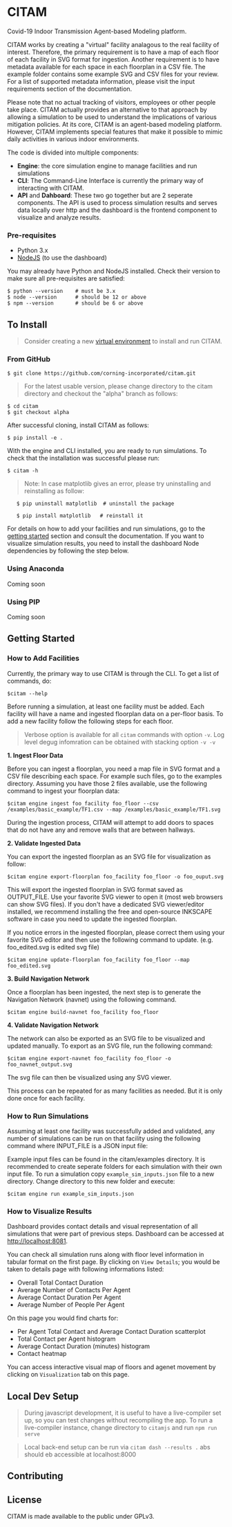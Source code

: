 # CITAM

Covid-19 Indoor Transmission Agent-based Modeling platform.

CITAM works by creating a "virtual" facility analagous to the real facility
of interest. Therefore, the primary requirement is to have a map of each floor of each facility in SVG format for ingestion. Another requirement is to have metadata available for each space in each floorplan in a CSV file. The example folder contains some example SVG and CSV files for your review. For a list of supported metadata information, please visit the input requirements section of the documentation.

Please note that no actual tracking of visitors, employees or
other people take place. CITAM actually provides an alternative to that
approach by allowing a simulation to be used to understand the implications of
various mitigation policies. At its core, CITAM is an agent-based
modeling platform. However, CITAM implements special features that make it
possible to mimic daily activities in various indoor environments.

The code is divided into multiple components:
+ **Engine**: the core simulation engine to manage facilities and run simulations
+ **CLI**: The Command-Line Interface is currently the primary way of interacting with CITAM.
+ **API** and **Dahboard**: These two go together but are 2 seperate components. The API is used to process simulation results and serves data locally over http and the dashboard is the frontend component to visualize and analyze results.

### Pre-requisites
* Python 3.x
* [NodeJS](https://nodejs.org/en/download/) (to use the dashboard)

You may already have Python and NodeJS installed. Check their version to make sure all pre-requisites are satisfied:

```shell script
$ python --version    # must be 3.x
$ node --version      # should be 12 or above
$ npm --version       # should be 6 or above 
```

## To Install

> Consider creating a new [virtual environment](https://docs.python.org/3/library/venv.html) to install and run CITAM.

### From GitHub

`$ git clone https://github.com/corning-incorporated/citam.git`

> For the latest usable version, please change directory to the citam directory and checkout the "alpha" branch as follows:

```
$ cd citam
$ git checkout alpha
```

After successful cloning, install CITAM as follows:

  `$ pip install -e .`

   With the engine and CLI installed, you are ready to run simulations. To check that the installation was successful please run:

   `$ citam -h`
   
 > Note: In case matplotlib gives an error, please try uninstalling and reinstalling as follow:
```
   $ pip uninstall matplotlib  # uninstall the package

   $ pip install matplotlib   # reinstall it
```      
   For details on how to add your facilities and run simulations, go to the [getting started](#getting-started) section and consult the documentation. If you want to visualize simulation results, you need to install the dashboard Node dependencies by following the step below.

   

### Using Anaconda

   Coming soon

### Using PIP

   Coming soon

## Getting Started


### How to Add Facilities

Currently, the primary way to use CITAM is through the CLI. To get a list of commands, do:

  `$citam --help`

Before running a simulation, at least one facility must be added. Each facility
will have a name and ingested floorplan data on a per-floor basis. To add a new
facility follow the following steps for each floor.

> Verbose option is available for all `citam` commands with option `-v`. Log level degug infomration can be obtained with stacking option `-v -v`

**1. Ingest Floor Data**

Before you can ingest a floorplan, you need a map file in SVG format and a CSV
file describing each space. For example such files, go to the examples directory.
Assuming you have those 2 files available, use the following command to ingest your floorplan data:

  `$citam engine ingest foo_facility foo_floor --csv /examples/basic_example/TF1.csv --map /examples/basic_example/TF1.svg`

During the ingestion process, CITAM will attempt to add doors to spaces that do not have any and
remove walls that are between hallways.


**2. Validate Ingested Data**

 You can export the ingested floorplan as an SVG file for visualization as follow:

  `$citam engine export-floorplan foo_facility foo_floor -o foo_ouput.svg`

This will export the ingested floorplan in SVG format saved as OUTPUT_FILE.
Use your favorite SVG viewer to open it (most web browsers can show SVG files).
If you don't have a dedicated SVG viewer/editor installed, we recommend installing
the free and open-source INKSCAPE software in case you need to update the ingested floorplan.

If you notice errors in the ingested floorplan, please correct them using your
favorite SVG editor and then use the following command to update. (e.g. foo_edited.svg is edited svg file)

   `$citam engine update-floorplan foo_facility foo_floor --map foo_edited.svg`

**3. Build Navigation Network**

Once a floorplan has been ingested, the next step is to generate the Navigation
Network (navnet) using the following command.

   `$citam engine build-navnet foo_facility foo_floor`

**4. Validate Navigation Network**

The network can also be exported as an SVG file to be visualized and updated manually.
To export as an SVG file, run the following command:

   `$citam engine export-navnet foo_facility foo_floor -o foo_navnet_output.svg`

The svg file can then be visualized using any SVG viewer.

This process can be repeated for as many facilities as needed. But it is only done once for each facility.
 

### How to Run Simulations

Assuming at least one facility was successfully added and validated, any number
of simulations can be run on that facility using the following command where INPUT_FILE
is a JSON input file:

Example input files can be found in the citam/examples directory. It is recommended to create seperate folders for each simulation with their own input file.
To run a simulation copy `example_sim_inputs.json` file to a new directory. Change directory to this new folder and execute:

   `$citam engine run example_sim_inputs.json`



### How to Visualize Results

Dashboard provides contact details and visual representation of all simulations that were part of previous steps. 
Dashboard can be accessed at [http://localhost:8081](http://localhost:8081). 

You can check all simulation runs along with floor level information in tabular format on the first 
page. By clicking on `View Details`; you would be taken to details page with following informations listed:

 - Overall Total Contact Duration 
 - Average Number of Contacts Per Agent
 - Average Contact Duration Per Agent
 - Average Number of People Per Agent
 
 On this page you would find charts for:
 
 - Per Agent Total Contact and Average Contact Duration scatterplot
 - Total Contact per Agent histogram
 - Average Contact Duration (minutes) histogram
 - Contact heatmap
 
 
 You can access interactive visual map of floors and agenet movement by clicking on `Visualization` tab on this page. 

## Local Dev Setup

> During javascript development, it is useful to have a live-compiler
      set up, so you can test changes without recompiling the app.
      To run a live-compiler instance, change directory to `citamjs` and run
      `npm run serve`
      
> Local back-end setup can be run via `citam dash --results .` abs should eb accessible at localhost:8000

## Contributing

## License

CITAM is made available to the public under GPLv3.

